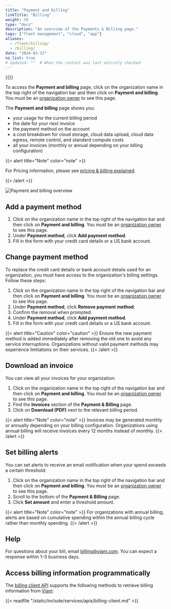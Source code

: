 ```yaml
---
title: "Payment and billing"
linkTitle: "Billing"
weight: 50
type: "docs"
description: "An overview of the Payments & Billing page."
tags: ["fleet management", "cloud", "app"]
aliases:
  - /fleet/billing/
  - /billing/
date: "2024-03-13"
no_list: true
# updated: ""  # When the content was last entirely checked
---
```


{{<imgproc src="/billing-menu.png" resize="400x" declaredimensions=true alt="Payment and billing menu item" class="alignright shadow">}}

To access the **Payment and billing** page, click on the organization name in the top right of the navigation bar and then click on **Payment and billing**.
You must be an [organization owner](/manage/manage/rbac/) to see this page.

The **Payment and billing** page shows you:

- your usage for the current billing period
- the date for your next invoice
- the payment method on the account
- a cost breakdown for cloud storage, cloud data upload, cloud data egress, remote control, and standard compute costs
- all your invoices (monthly or annual depending on your billing configuration)

{{< alert title="Note" color="note" >}}

For Pricing information, please see [pricing & billing explained](https://www.viam.com/product/pricing).

{{< /alert >}}

![Payment and billing overview](/billing-overview.png)

## Add a payment method

1. Click on the organization name in the top right of the navigation bar and then click on **Payment and billing**.
   You must be an [organization owner](https://docs.viam.com/manage/manage/rbac/) to see this page.
1. Under **Payment method**, click **Add payment method**.
1. Fill in the form with your credit card details or a US bank account.

## Change payment method

To replace the credit card details or bank account details used for an organization, you must have access to the organization's billing settings.
Follow these steps:

1. Click on the organization name in the top right of the navigation bar and then click on **Payment and billing**.
   You must be an [organization owner](https://docs.viam.com/manage/manage/rbac/) to see this page.
1. Under **Payment method**, click **Remove payment method**.
1. Confirm the removal when prompted.
1. Under **Payment method**, click **Add payment method**.
1. Fill in the form with your credit card details or a US bank account.

{{< alert title="Caution" color="caution" >}}
Ensure the new payment method is added immediately after removing the old one to avoid any service interruptions.
Organizations without valid payment methods may experience limitations on their services.
{{< /alert >}}

## Download an invoice

You can view all your invoices for your organization:

1. Click on the organization name in the top right of the navigation bar and then click on **Payment and billing**.
   You must be an [organization owner](https://docs.viam.com/manage/manage/rbac/) to see this page.
1. Find the **Invoices** section of the **Payment & Billing** page.
1. Click on **Download (PDF)** next to the relevant billing period.

{{< alert title="Note" color="note" >}}
Invoices may be generated monthly or annually depending on your billing configuration. Organizations using annual billing will receive invoices every 12 months instead of monthly.
{{< /alert >}}

## Set billing alerts

You can set alerts to receive an email notification when your spend exceeds a certain threshold:

1. Click on the organization name in the top right of the navigation bar and then click on **Payment and billing**.
   You must be an [organization owner](https://docs.viam.com/manage/manage/rbac/) to see this page.
1. Scroll to the bottom of the **Payment & Billing** page.
1. Click **Set amount** and enter a threshold amount.

{{< alert title="Note" color="note" >}}
For organizations with annual billing, alerts are based on cumulative spending within the annual billing cycle rather than monthly spending.
{{< /alert >}}

## Help

For questions about your bill, email [billing@viam.com](mailto:billing@viam.com).
You can expect a response within 1–3 business days.

## Access billing information programmatically

The [billing client API](/dev/reference/apis/billing-client/) supports the following methods to retrieve billing information from [Viam](https://app.viam.com):

{{< readfile "/static/include/services/apis/billing-client.md" >}}
